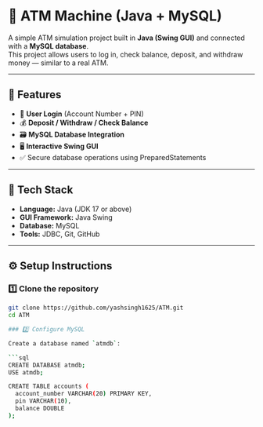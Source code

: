 # 🏧 ATM Machine (Java + MySQL)

A simple ATM simulation project built in **Java (Swing GUI)** and connected with a **MySQL database**.  
This project allows users to log in, check balance, deposit, and withdraw money — similar to a real ATM.

---

## 🚀 Features
- 🔐 **User Login** (Account Number + PIN)
- 💰 **Deposit / Withdraw / Check Balance**
- 🗃️ **MySQL Database Integration**
- 🖥️ **Interactive Swing GUI**
- ✅ Secure database operations using PreparedStatements

---

## 🧩 Tech Stack
- **Language:** Java (JDK 17 or above)
- **GUI Framework:** Java Swing
- **Database:** MySQL
- **Tools:** JDBC, Git, GitHub

---

## ⚙️ Setup Instructions

### 1️⃣ Clone the repository
```bash
git clone https://github.com/yashsingh1625/ATM.git
cd ATM

### 2️⃣ Configure MySQL

Create a database named `atmdb`:

```sql
CREATE DATABASE atmdb;
USE atmdb;

CREATE TABLE accounts (
  account_number VARCHAR(20) PRIMARY KEY,
  pin VARCHAR(10),
  balance DOUBLE
);


